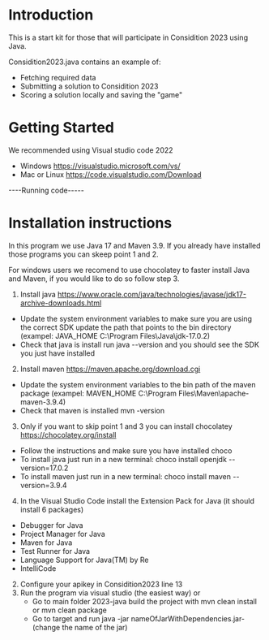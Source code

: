 # Introduction

This is a start kit for those that will participate in Considition 2023 using Java.

Considition2023.java contains an example of:

- Fetching required data
- Submitting a solution to Considition 2023
- Scoring a solution locally and saving the "game"

# Getting Started

We recommended using Visual studio code 2022
* Windows  https://visualstudio.microsoft.com/vs/
* Mac or Linux https://code.visualstudio.com/Download

----Running code-----
 # Installation instructions

In this program we use Java 17 and Maven 3.9. If you already have installed those programs you can skeep point 1 and 2. 

For windows users we recomend to use chocolatey to faster install Java and Maven, if you would like to do so follow step 3. 

1. Install java https://www.oracle.com/java/technologies/javase/jdk17-archive-downloads.html
* Update the system environment variables to make sure you are using the correct SDK update the path that points to the bin directory (exampel: JAVA_HOME C:\Program Files\Java\jdk-17.0.2) 
* Check that java is install run java --version and you should see the SDK you just have installed
2. Install maven https://maven.apache.org/download.cgi 
* Update the system environment variables to the bin path of the maven package (exampel: MAVEN_HOME C:\Program Files\Maven\apache-maven-3.9.4)
* Check that maven is installed mvn -version
3. Only if you want to skip point 1 and 3 you can install chocolatey https://chocolatey.org/install 
* Follow the instructions and make sure you have installed choco
* To install java just run in a new terminal: choco install openjdk --version=17.0.2
* To install maven just run in a new terminal: choco install maven --version=3.9.4
4. In the Visual Studio Code install the Extension Pack for Java (it should install 6 packages)
  * Debugger for Java  
  * Project Manager for Java 
  * Maven for Java
  * Test Runner for Java
  * Language Support for Java(TM) by Re
  * IntelliCode
2. Configure your apikey in Considition2023 line 13
3. Run the program via visual studio (the easiest way)  or
   * Go to main folder 2023-java build the project with mvn clean install or mvn clean package
   * Go to target and run  java -jar nameOfJarWithDependencies.jar- (change the name of the jar)